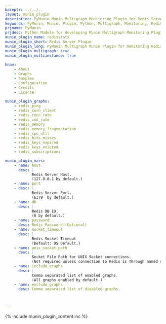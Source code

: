 ```yaml
---
baseptr: ../../..
layout: munin_plugin
description: PyMunin Munin Multigraph Monitoring Plugin for Redis Server in Python.
keywords: PyMunin, Munin, Plugin, Python, Multigraph, Monitoring, Redis
prjname: PyMunin
prjdesc: Python Module for developing Munin Multigraph Monitoring Plugins
munin_plugin_name: redisstats
munin_plugin_short: Redis Server Plugin
munin_plugin_long: PyMunin Multigraph Munin Plugin for monitoring Redis Server.
munin_plugin_multigraph: true
munin_plugin_multiinstance: true
                   
hnav:
    - About
    - Graphs
    - Samples
    - Configuration
    - Credits
    - License
                   
munin_plugin_graphs:
    - redis_ping
    - redis_conn_client
    - redis_conn_rate
    - redis_cmd_rate
    - redis_memory
    - redis_memory_fragmentation
    - redis_cpu_util
    - redis_hits_misses
    - redis_keys_expired
    - redis_keys_evicted
    - redis_subscriptions

munin_plugin_vars:
    - name: host
      desc: |
            Redis Server Host.
            (127.0.0.1 by default.)
    - name: port
    - desc: |
            Redis Server Port.
            (6379  by default.)
    - name: db
      desc: |
            Redis DB ID.
            (0 by default.)
    - name: password
      desc: Redis Password (Optional)
    - name: socket_timeout
      desc: |
            Redis Socket Timeout
            (Default: OS Default.)
    - name: unix_socket_path
      desc: |
            Socket File Path for UNIX Socket connections.
            (Not required unless connection to Redis is through named socket.)
    - name: include_graphs
      desc: |
            Comma separated list of enabled graphs.
            (All graphs enabled by default.)
    - name: exclude_graphs
      desc: Comma separated list of disabled graphs.   


    
---
```


{% include munin_plugin_content.inc %}
